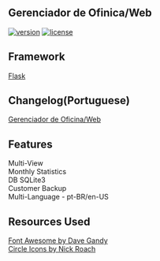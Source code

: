 ## Gerenciador de Ofinica/Web
[![version](https://img.shields.io/badge/version-v_0.0.2-blue.svg?style=flat-square)](https://h01000110.github.io/20161120/gerenciador-oficina-web)
[![license](https://img.shields.io/badge/license-MIT-green.svg?style=flat-square)](https://github.com/h01000110/gerenciador-oficina-web/blob/master/LICENSE)
## Framework
[Flask](http://flask.pocoo.org/)
## Changelog(Portuguese)
[Gerenciador de Oficina/Web](https://h01000110.github.io/20161120/gerenciador-oficina-web)
## Features
Multi-View  
Monthly Statistics  
DB SQLite3  
Customer Backup  
Multi-Language - pt-BR/en-US  
## Resources Used
[Font Awesome by Dave Gandy](http://fontawesome.io)  
[Circle Icons by Nick Roach](https://www.elegantthemes.com/blog/freebie-of-the-week/beautiful-flat-icons-for-free)
